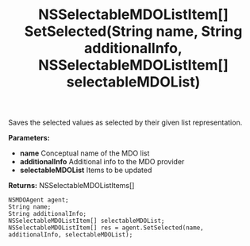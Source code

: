 ﻿---
uid: crmscript_ref_NSMDOAgent_SetSelected
title: NSSelectableMDOListItem[] SetSelected(String name, String additionalInfo, NSSelectableMDOListItem[] selectableMDOList)
intellisense: NSMDOAgent.SetSelected
keywords: NSMDOAgent, SetSelected
so.topic: reference
---

Saves the selected values as selected by their given list representation.

**Parameters:**
 - **name** Conceptual name of the MDO list
 - **additionalInfo** Additional info to the MDO provider
 - **selectableMDOList** Items to be updated

**Returns:** NSSelectableMDOListItems[]

```crmscript
NSMDOAgent agent;
String name;
String additionalInfo;
NSSelectableMDOListItem[] selectableMDOList;
NSSelectableMDOListItem[] res = agent.SetSelected(name, additionalInfo, selectableMDOList);
```

